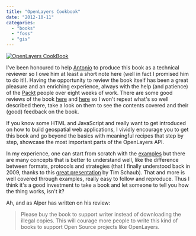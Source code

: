 ```yaml
---
title: "OpenLayers Cookbook"
date: "2012-10-11"
categories: 
  - "books"
  - "foss"
  - "gis"
---
```


[![OpenLayers CookBook](images/7942702164_3fbf1a5f12.jpg)](http://www.flickr.com/photos/xurxosanz/7942702164/ "OpenLayers CookBook by XuRxO, on Flickr")

I've been honoured to help [Antonio](http://acuriousanimal.com/) to produce this book as a technical reviewer so I owe him at least a short note here (well in fact I promised him to do it!). Having the opportunity to review the book itself has been a great pleasure and an enriching experience, always with the help (and patience) of the [Packt](http://www.packtpub.com/) people over eight weeks of work. There are some good reviews of the book [here](http://www.geowebguru.com/book-reviews/294-book-review-openlayers-cookbook) and [here](http://www.geowebdeveloper.com/2012/10/05/1st-book-review-openlayers-cookbook/) so I won't repeat what's so well described there, take a look on them to see the contents covered and their (good) feedback on the book.

If you know some HTML and JavaScript and really want to get introduced on how to build geospatial web applications, I vividly encourage you to get this book and go beyond the basics with meaningful recipes that step by step, showcase the most important parts of the OpenLayers API.

In my experience, one can start from scratch with the [examples](http://openlayers.org/dev/examples/) but there are many concepts that is better to understand well, like the difference between formats, protocols and strategies (that I finally understood back in 2009, thanks to this [great presentation](http://download.osgeo.org/osgeo/foss4g/2009/SPREP/2Thu/Parkside%20110A/1030/ol_vector_mayhem.pdf) by Tim Schaub). That and more is well covered through examples, really easy to follow and reproduce. Thus I think it's a good investment to take a book and let someone to tell you how the thing works, isn't it?

Ah, and as Alper has written on his review:

> Please buy the book to support writer instead of downloading the illegal copies. This will courage more people to write this kind of books to support Open Source projects like OpenLayers.
